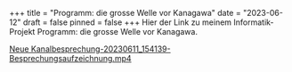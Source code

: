 +++
title = "Programm: die grosse Welle vor Kanagawa"
date = "2023-06-12"
draft = false
pinned = false
+++
Hier der Link zu meinem Informatik-Projekt Programm: die grosse Welle vor Kanagawa.

<!--StartFragment-->

[Neue Kanalbesprechung-20230611_154139-Besprechungsaufzeichnung.mp4](https://muristalden.sharepoint.com/:v:/s/InterviewDeutschprojekt/EfvqoC5q-LxPi_OJ4lzRUrsBr_45JnWAlrMbDIZNP7xO2w?e=WnbaXM)

<!--EndFragment-->